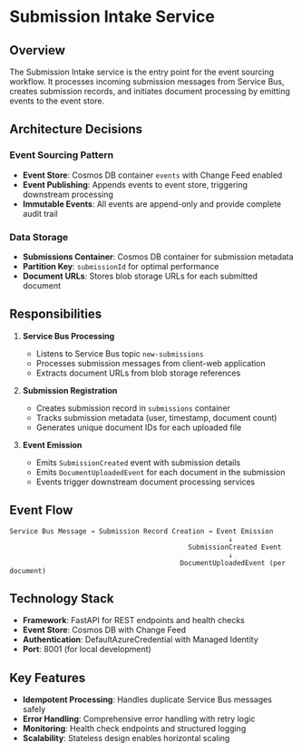 # Submission Intake Service

## Overview
The Submission Intake service is the entry point for the event sourcing workflow. It processes incoming submission messages from Service Bus, creates submission records, and initiates document processing by emitting events to the event store.

## Architecture Decisions

### Event Sourcing Pattern
- **Event Store**: Cosmos DB container `events` with Change Feed enabled
- **Event Publishing**: Appends events to event store, triggering downstream processing
- **Immutable Events**: All events are append-only and provide complete audit trail

### Data Storage
- **Submissions Container**: Cosmos DB container for submission metadata
- **Partition Key**: `submissionId` for optimal performance
- **Document URLs**: Stores blob storage URLs for each submitted document

## Responsibilities

1. **Service Bus Processing**
   - Listens to Service Bus topic `new-submissions`
   - Processes submission messages from client-web application
   - Extracts document URLs from blob storage references

2. **Submission Registration**
   - Creates submission record in `submissions` container
   - Tracks submission metadata (user, timestamp, document count)
   - Generates unique document IDs for each uploaded file

3. **Event Emission**
   - Emits `SubmissionCreated` event with submission details
   - Emits `DocumentUploadedEvent` for each document in the submission
   - Events trigger downstream document processing services

## Event Flow

```
Service Bus Message → Submission Record Creation → Event Emission
                                                      ↓
                                            SubmissionCreated Event
                                                      ↓
                                          DocumentUploadedEvent (per document)
```

## Technology Stack
- **Framework**: FastAPI for REST endpoints and health checks
- **Event Store**: Cosmos DB with Change Feed
- **Authentication**: DefaultAzureCredential with Managed Identity
- **Port**: 8001 (for local development)

## Key Features
- **Idempotent Processing**: Handles duplicate Service Bus messages safely
- **Error Handling**: Comprehensive error handling with retry logic
- **Monitoring**: Health check endpoints and structured logging
- **Scalability**: Stateless design enables horizontal scaling
